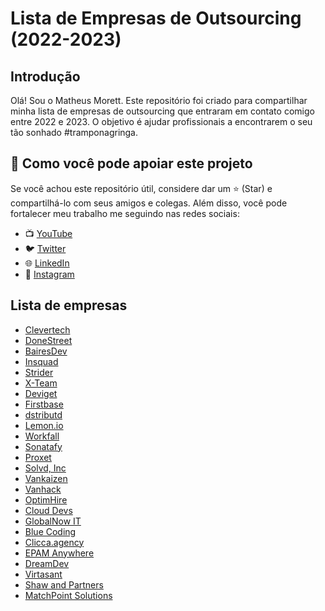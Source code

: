 # Lista de Empresas de Outsourcing (2022-2023)

## Introdução

Olá! Sou o Matheus Morett. Este repositório foi criado para compartilhar minha lista de empresas de outsourcing que entraram em contato comigo entre 2022 e 2023. O objetivo é ajudar profissionais a encontrarem o seu tão sonhado #tramponagringa.

## 🌟 Como você pode apoiar este projeto

Se você achou este repositório útil, considere dar um ⭐ (Star) e compartilhá-lo com seus amigos e colegas. Além disso, você pode fortalecer meu trabalho me seguindo nas redes sociais:

- 📺 [YouTube](https://www.youtube.com/channel/UCbDnkQGDPvCEnXLMm5oFz5g)
- 🐦 [Twitter](https://twitter.com/Morett_the_best)
- 🌐 [LinkedIn](https://www.linkedin.com/in/matheusmorett/)
- 📸 [Instagram](https://www.instagram.com/madmorett/)

## Lista de empresas

- [Clevertech](https://clevertech.biz/)
- [DoneStreet](https://www.donestreet.com/)
- [BairesDev](https://www.bairesdev.com/)
- [Insquad](https://insquad.com/)
- [Strider](https://www.onstrider.com/)
- [X-Team](https://x-team.com/)
- [Deviget](https://www.deviget.com/)
- [Firstbase](https://www.firstbase.io/)
- [dstributd](http://www.dstributd.com/)
- [Lemon.io](https://lemon.io/)
- [Workfall](https://www.workfall.com/)
- [Sonatafy](https://sonatafy.com/)
- [Proxet](https://proxet.com/)
- [Solvd, Inc](https://www.solvd.com/)
- [Vankaizen](https://www.vankaizen.com/)
- [Vanhack](https://vanhack.com/)
- [OptimHire](https://optimhire.com/)
- [Cloud Devs](https://clouddevs.com/)
- [GlobalNow IT](https://globalnowit.com/)
- [Blue Coding](https://www.bluecoding.com/)
- [Clicca.agency](https://clicca.agency/)
- [EPAM Anywhere](https://anywhere.epam.com/en)
- [DreamDev](https://dreamdev.io/)
- [Virtasant](https://www.virtasant.com/)
- [Shaw and Partners](https://shawandpartners.com/)
- [MatchPoint Solutions](https://matchps.com/)

